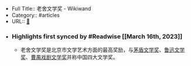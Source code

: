- Full Title:: 老舍文学奖 - Wikiwand
- Category:: #articles
- URL:: [🔗](https://www.wikiwand.com/zh/%E8%80%81%E8%88%8D%E6%96%87%E5%AD%A6%E5%A5%96)
- ### Highlights first synced by #Readwise [[March 16th, 2023]]
    - 老舍文学奖是北京市文学艺术方面的最高奖励，与[茅盾文学奖](/zh/茅盾文学奖 "茅盾文学奖")、[鲁迅文学奖](/zh/鲁迅文学奖 "鲁迅文学奖")、[曹禺戏剧文学奖](/zh/曹禺戏剧文学奖 "曹禺戏剧文学奖")并称中国四大文学奖。
